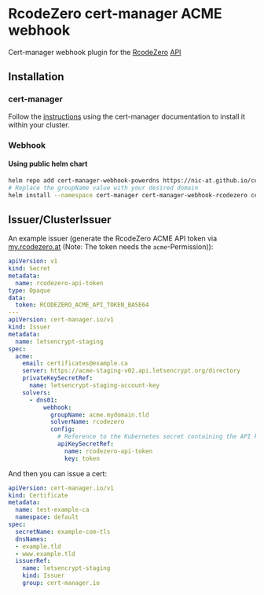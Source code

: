 # RcodeZero cert-manager ACME webhook

Cert-manager webhook plugin for the  [RcodeZero](https://www.rcodezero.at) [API](https://my.rcodezero.at/openapi)

## Installation

### cert-manager

Follow the [instructions](https://cert-manager.io/docs/installation/) using the cert-manager documentation to install it within your cluster.

### Webhook

#### Using public helm chart
```bash
helm repo add cert-manager-webhook-powerdns https://nic-at.github.io/cert-manager-webhook-rcodezero
# Replace the groupName value with your desired domain
helm install --namespace cert-manager cert-manager-webhook-rcodezero cert-manager-webhook-rcodezero/cert-manager-webhook-rcodezero --set groupName=acme.yourdomain.tld
```

## Issuer/ClusterIssuer

An example issuer (generate the RcodeZero ACME API token via [my.rcodezero.at](https://my.rcodezero.at) (Note: The token needs the `acme`-Permission)):

```yaml
apiVersion: v1
kind: Secret
metadata:
  name: rcodezero-api-token
type: Opaque
data:
  token: RCODEZERO_ACME_API_TOKEN_BASE64
---
apiVersion: cert-manager.io/v1
kind: Issuer
metadata:
  name: letsencrypt-staging
spec:
  acme:
    email: certificates@example.ca
    server: https://acme-staging-v02.api.letsencrypt.org/directory
    privateKeySecretRef:
      name: letsencrypt-staging-account-key
    solvers:
      - dns01:
          webhook:
            groupName: acme.mydomain.tld
            solverName: rcodezero
            config:
              # Reference to the Kubernetes secret containing the API key.
              apiKeySecretRef:
                name: rcodezero-api-token
                key: token

```

And then you can issue a cert:

```yaml
apiVersion: cert-manager.io/v1
kind: Certificate
metadata:
  name: test-example-ca
  namespace: default
spec:
  secretName: example-com-tls
  dnsNames:
  - example.tld
  - www.example.tld
  issuerRef:
    name: letsencrypt-staging
    kind: Issuer
    group: cert-manager.io
```

